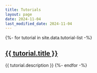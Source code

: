 ```yaml
---
title: Tutorials
layout: page
date: 2024-11-04
last_modified_date: 2024-11-04
---
```


<div>
{%- for tutorial in site.data.tutorial-list -%}
    <h2><a href="{{ tutorial.url }}">{{ tutorial.title }}</a></h2>
    {{ tutorial.description }}
{%- endfor -%}
</div>

